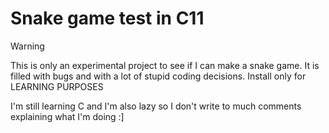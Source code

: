 # Snake game test in C11

> [!WARNING]
> This is only an experimental project to see if I can make a snake game.
> It is filled with bugs and with a lot of stupid coding decisions.
> Install only for LEARNING PURPOSES

I'm still learning C and I'm also lazy so I don't write to much comments explaining what I'm doing :]
